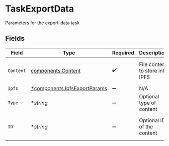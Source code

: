 # TaskExportData

Parameters for the export-data task


## Fields

| Field                                                                       | Type                                                                        | Required                                                                    | Description                                                                 | Example                                                                     |
| --------------------------------------------------------------------------- | --------------------------------------------------------------------------- | --------------------------------------------------------------------------- | --------------------------------------------------------------------------- | --------------------------------------------------------------------------- |
| `Content`                                                                   | [components.Content](../../models/components/content.md)                    | :heavy_check_mark:                                                          | File content to store into IPFS                                             | {<br/>"data": "Hello, World!"<br/>}                                         |
| `Ipfs`                                                                      | [*components.IpfsExportParams](../../models/components/ipfsexportparams.md) | :heavy_minus_sign:                                                          | N/A                                                                         |                                                                             |
| `Type`                                                                      | **string*                                                                   | :heavy_minus_sign:                                                          | Optional type of content                                                    | text/plain                                                                  |
| `ID`                                                                        | **string*                                                                   | :heavy_minus_sign:                                                          | Optional ID of the content                                                  | 09F8B46C-61A0-4254-9875-F71F4C605BC7                                        |